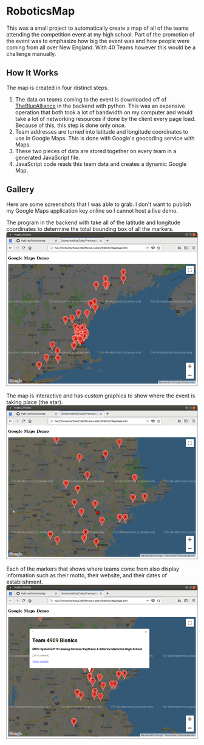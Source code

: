 RoboticsMap
===========

This was a small project to automatically create a map of all of the teams
attending the competition event at my high school. Part of the promotion of
the event was to emphasize how big the event was and how people were coming
from all over New England. With 40 Teams however this would be a challenge
manually.

## How It Works
The map is created in four distinct steps.
1. The data on teams coming to the event is downloaded off of
[TheBlueAlliance](https://www.thebluealliance.com/) in the backend with python.
This was an expensive operation that both took a lot of bandwidth on my computer
and would take a lot of networking resources if done by the client every page
load. Because of this, this step is done only once.
2. Team addresses are turned into latitude and longitude coordinates to use
in Google Maps. This is done with Google's geocoding service with Maps.
3. These two pieces of data are stored together on every team in a generated
JavaScript file.
4. JavaScript code reads this team data and creates a dynamic Google Map.

## Gallery
Here are some screenshots that I was able to grab. I don't want to publish
my Google Maps application key online so I cannot host a live demo.


The program in the backend with take all of the latitude and longitude
coordinates to determine the total bounding box of all the markers.
![Zoomed Out](https://raw.githubusercontent.com/Math-ias/RoboticsMap/master/zoomedout.png)

The map is interactive and has custom graphics to show where the event is
taking place (the star).
![Zoomed In](https://raw.githubusercontent.com/Math-ias/RoboticsMap/master/zoomedin.png)

Each of the markers that shows where teams come from also display information
such as their motto, their website, and their dates of establishment.
![Team Selected](https://raw.githubusercontent.com/Math-ias/RoboticsMap/master/teamselected.png)
